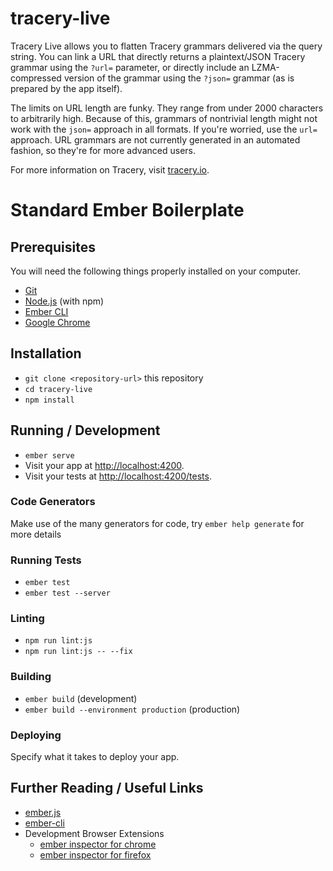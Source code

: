 # tracery-live

Tracery Live allows you to flatten Tracery grammars delivered via the query string. You can link a URL that directly returns a plaintext/JSON Tracery grammar using the `?url=` parameter, or directly include an LZMA-compressed version of the grammar using the `?json=` grammar (as is prepared by the app itself).

The limits on URL length are funky. They range from under 2000 characters to arbitrarily high. Because of this, grammars of nontrivial length might not work with the `json=` approach in all formats. If you're worried, use the `url=` approach. URL grammars are not currently generated in an automated fashion, so they're for more advanced users.

For more information on Tracery, visit [tracery.io](http://tracery.io). 

# Standard Ember Boilerplate

## Prerequisites

You will need the following things properly installed on your computer.

* [Git](https://git-scm.com/)
* [Node.js](https://nodejs.org/) (with npm)
* [Ember CLI](https://ember-cli.com/)
* [Google Chrome](https://google.com/chrome/)

## Installation

* `git clone <repository-url>` this repository
* `cd tracery-live`
* `npm install`

## Running / Development

* `ember serve`
* Visit your app at [http://localhost:4200](http://localhost:4200).
* Visit your tests at [http://localhost:4200/tests](http://localhost:4200/tests).

### Code Generators

Make use of the many generators for code, try `ember help generate` for more details

### Running Tests

* `ember test`
* `ember test --server`

### Linting

* `npm run lint:js`
* `npm run lint:js -- --fix`

### Building

* `ember build` (development)
* `ember build --environment production` (production)

### Deploying

Specify what it takes to deploy your app.

## Further Reading / Useful Links

* [ember.js](https://emberjs.com/)
* [ember-cli](https://ember-cli.com/)
* Development Browser Extensions
  * [ember inspector for chrome](https://chrome.google.com/webstore/detail/ember-inspector/bmdblncegkenkacieihfhpjfppoconhi)
  * [ember inspector for firefox](https://addons.mozilla.org/en-US/firefox/addon/ember-inspector/)
